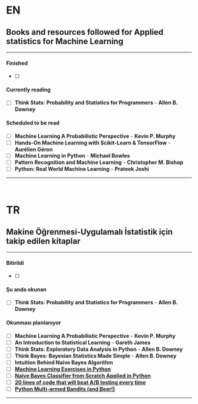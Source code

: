 # EN

## Books and resources followed for Applied statistics for Machine Learning


------------------

#### Finished
- [ ] 


#### Currently reading
- [ ] **Think Stats: Probability and Statistics for Programmers** - **Allen B. Downey**


#### Scheduled to be read
- [ ] **Machine Learning A Probabilistic Perspective** - **Kevin P. Murphy**
- [ ] **Hands-On Machine Learning with Scikit-Learn & TensorFlow** - **Aurélien Géron**
- [ ] **Machine Learning in Python** - **Michael Bowles**
- [ ] **Pattern Recognition and Machine Learning** - **Christopher M. Bishop**
- [ ] **Python: Real World Machine Learning** - **Prateek Joshi**

------------------



&nbsp;
&nbsp;



# TR

## Makine Öğrenmesi-Uygulamalı İstatistik için takip edilen kitaplar 

------------------

#### Bitirildi
- [ ] 


#### Şu anda okunan
- [ ] **Think Stats: Probability and Statistics for Programmers** - **Allen B. Downey**


#### Okunması planlanıyor
- [ ] **Machine Learning A Probabilistic Perspective** - **Kevin P. Murphy**
- [ ] **An Introduction to Statistical Learning** - **Gareth James**
- [ ] **Think Stats: Exploratory Data Analysis in Python** - **Allen B. Downey**
- [ ] **Think Bayes: Bayesian Statistics Made Simple** - **Allen B. Downey**
- [ ] **Intuition Behind Naive Bayes Algorithm**
- [ ] **[Machine Learning Exercises in Python](https://www.johnwittenauer.net/machine-learning-exercises-in-python-part-1/)**
- [ ] **[Naive Bayes Classifier from Scratch Applied in Python](https://chrisalbon.com/machine_learning/naive_bayes/naive_bayes_classifier_from_scratch/#:~:text=Naive%20bayes%20is%20simple%20classifier,a%20previously%20unseen%20data%20point.)**
- [ ] **[20 lines of code that will beat A/B testing every time](http://stevehanov.ca/blog/?id=132)**
- [ ] **[Python Multi-armed Bandits (and Beer!)](http://blog.yhat.com/posts/the-beer-bandit.html)**

------------------